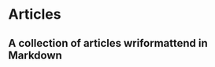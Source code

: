 # Articles

## A collection of articles wriformattend in Markdown

<!--stackedit_data:
eyJoaXN0b3J5IjpbLTEzNzMxODM2NTNdfQ==
-->